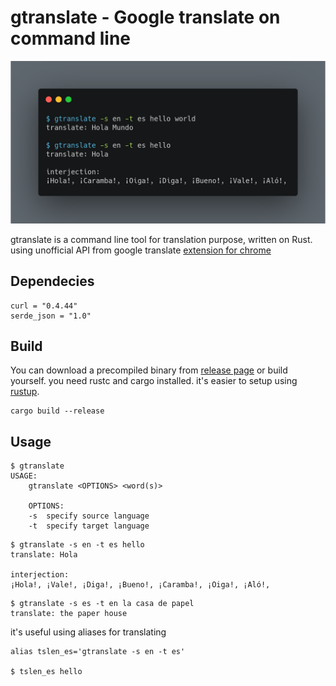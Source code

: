 gtranslate - Google translate on command line
===========

![alt text](gtranslate-in-action.png "gtranslate on action")

gtranslate is a command line tool for translation purpose, written on Rust. using unofficial API from google translate [extension for chrome](https://chrome.google.com/webstore/detail/google-translate/aapbdbdomjkkjkaonfhkkikfgjllcleb?hl=en)

Dependecies
----------------
```
curl = "0.4.44"
serde_json = "1.0"
```
Build
-------
You can download a precompiled binary from [release page](https://github.com/sabitm/gtranslate/releases) or build yourself. you need rustc and cargo installed. it's easier to setup using [rustup](https://rustup.rs/).
```
cargo build --release
```

Usage
--------
```
$ gtranslate
USAGE:
	gtranslate <OPTIONS> <word(s)>

	OPTIONS:
	-s	specify source language
	-t	specify target language
```
```
$ gtranslate -s en -t es hello
translate: Hola

interjection:
¡Hola!, ¡Vale!, ¡Diga!, ¡Bueno!, ¡Caramba!, ¡Oiga!, ¡Aló!,
```
```
$ gtranslate -s es -t en la casa de papel
translate: the paper house
```
it's useful using aliases for translating
```
alias tslen_es='gtranslate -s en -t es'

$ tslen_es hello
```
